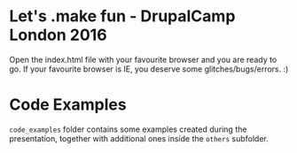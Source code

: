 # Let's .make fun - DrupalCamp London 2016
Open the index.html file with your favourite browser and you are ready to go.
If your favourite browser is IE, you deserve some glitches/bugs/errors. :)

# Code Examples
`code_examples` folder contains some examples created during the presentation, together with additional ones inside the `others` subfolder.
